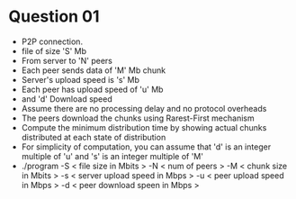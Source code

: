 # Question 01
- P2P connection.
- file of size 'S' Mb
- From server to 'N' peers
- Each peer sends data of 'M' Mb chunk
- Server's upload speed is 's' Mb
- Each peer has upload speed of 'u' Mb
- and 'd' Download speed
- Assume there are no processing delay and no protocol overheads
- The peers download the chunks using Rarest-First mechanism
- Compute the minimum distribution time by showing actual chunks distributed at
  each state of distribution
- For simplicity of computation, you can assume that 'd' is an integer multiple
  of 'u' and 's' is an integer multiple of 'M'
- ./program -S < file size in Mbits > -N < num of peers > -M < chunk size in
  Mbits > -s < server upload speed in Mbps > -u < peer upload speed in Mbps > -d
  < peer download speen in Mbps >